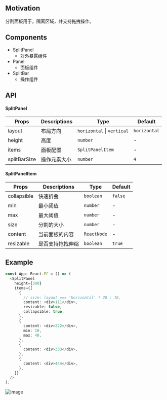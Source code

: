 ## Motivation

分割面板用于，隔离区域，并支持拖拽操作。

## Components

- SplitPanel
  - 对外暴露组件
- Panel
  - 面板组件
- SplitBar
  - 操作组件

## API

#### SplitPanel

| Props        | Descriptions | Type                       | Default      |
| ------------ | ------------ | -------------------------- | ------------ |
| layout       | 布局方向     | `horizontal` \| `vertical` | `horizontal` |
| height       | 高度         | `number`                   | -            |
| items        | 面板配置     | `SplitPanelItem`           | -            |
| splitBarSize | 操作元素大小 | `number`                   | `4`          |

#### SplitPanelItem

| Props       | Descriptions     | Type        | Default |
| ----------- | ---------------- | ----------- | ------- |
| collapsible | 快速折叠         | `boolean`   | `false` |
| min         | 最小阈值         | `number`    | -       |
| max         | 最大阈值         | `number`    | -       |
| size        | 分割的大小       | `number`    | -       |
| content     | 当前面板的内容   | `ReactNode` | -       |
| resizable   | 是否支持拖拽伸缩 | `boolean`   | `true`  |

## Example

```ts
const App: React.FC = () => (
  <SplitPanel
    height={300}
    items={[
      {
        // size: layout === 'horizontal' ? 20 : 10,
        content: <div>111</div>,
        resizable: false,
        collapsible: true,
      },
      {
        content: <div>222</div>,
        min: 10,
        max: 40,
      },
      {
        content: <div>333</div>,
      },
      {
        content: <div>444</div>,
      },
    ]}
  />
);
```

![image](https://github.com/user-attachments/assets/4a486e15-41b9-4f4a-a497-ecd137df480e)
